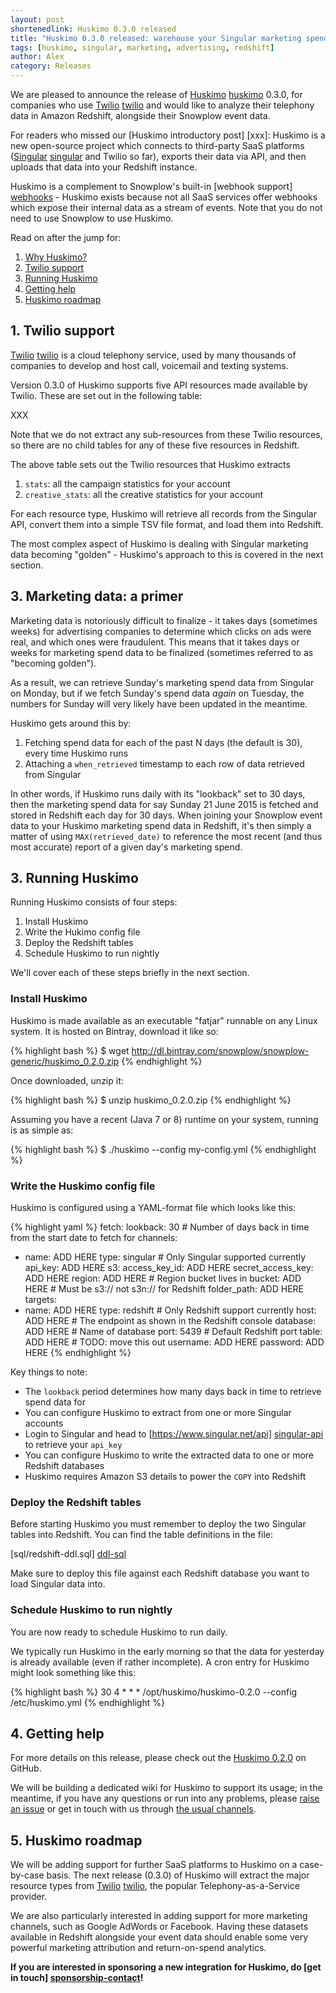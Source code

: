 ```yaml
---
layout: post
shortenedlink: Huskimo 0.3.0 released
title: "Huskimo 0.3.0 released: warehouse your Singular marketing spend data in Redshift"
tags: [huskimo, singular, marketing, advertising, redshift]
author: Alex
category: Releases
---
```


We are pleased to announce the release of [Huskimo] [huskimo] 0.3.0, for companies who use [Twilio] [twilio] and would like to analyze their telephony data in Amazon Redshift, alongside their Snowplow event data.

For readers who missed our [Huskimo introductory post] [xxx]: Huskimo is a new open-source project which connects to third-party SaaS platforms ([Singular] [singular] and Twilio so far), exports their data via API, and then uploads that data into your Redshift instance.

Huskimo is a complement to Snowplow's built-in [webhook support] [webhooks] - Huskimo exists because not all SaaS services offer webhooks which expose their internal data as a stream of events. Note that you do not need to use Snowplow to use Huskimo.

Read on after the jump for:

1. [Why Huskimo?](/blog/2015/06/21/huskimo-0.2.0-released-warehouse-your-singular-marketing-spend-data-in-redshift#why)
2. [Twilio support](/blog/2015/06/21/huskimo-0.2.0-released-warehouse-your-singular-marketing-spend-data-in-redshift#singular)
3. [Running Huskimo](/blog/2015/06/21/huskimo-0.2.0-released-warehouse-your-singular-marketing-spend-data-in-redshift#setup)
4. [Getting help](/blog/2015/06/21/huskimo-0.2.0-released-warehouse-your-singular-marketing-spend-data-in-redshift#help)
5. [Huskimo roadmap](/blog/2015/06/21/huskimo-0.2.0-released-warehouse-your-singular-marketing-spend-data-in-redshift#roadmap)

<!--more-->

<h2><a name="singular">1. Twilio support</a></h2>

[Twilio] [twilio] is a cloud telephony service, used by many thousands of companies to develop and host call, voicemail and texting systems.

Version 0.3.0 of Huskimo supports five API resources made available by Twilio. These are set out in the following table:

XXX

Note that we do not extract any sub-resources from these Twilio resources, so there are no child tables for any of these five resources in Redshift.

The above table sets out the Twilio resources that Huskimo extracts 

1. `stats`: all the campaign statistics for your account
2. `creative_stats`: all the creative statistics for your account

For each resource type, Huskimo will retrieve all records from the Singular API, convert them into a simple TSV file format, and load them into Redshift.



The most complex aspect of Huskimo is dealing with Singular marketing data becoming "golden" - Huskimo's approach to this is covered in the next section.

<h2><a name="singular">3. Marketing data: a primer</a></h2>

Marketing data is notoriously difficult to finalize - it takes days (sometimes weeks) for advertising companies to determine which clicks on ads were real, and which ones were fraudulent. This means that it takes days or weeks for marketing spend data to be finalized (sometimes referred to as "becoming golden").

As a result, we can retrieve Sunday's marketing spend data from Singular on Monday, but if we fetch Sunday's spend data *again* on Tuesday, the numbers for Sunday will very likely have been updated in the meantime.

Huskimo gets around this by:

1. Fetching spend data for each of the past N days (the default is 30), every time Huskimo runs
2. Attaching a `when_retrieved` timestamp to each row of data retrieved from Singular

In other words, if Huskimo runs daily with its "lookback" set to 30 days, then the marketing spend data for say Sunday 21 June 2015 is fetched and stored in Redshift each day for 30 days. When joining your Snowplow event data to your Huskimo marketing spend data in Redshift, it's then simply a matter of using `MAX(retrieved_date)` to reference the most recent (and thus most accurate) report of a given day's marketing spend.

<h2><a name="setup">3. Running Huskimo</a></h2>

Running Huskimo consists of four steps:

1. Install Huskimo
2. Write the Hukimo config file
3. Deploy the Redshift tables
4. Schedule Huskimo to run nightly

We'll cover each of these steps briefly in the next section.

<h3>Install Huskimo</h3>

Huskimo is made available as an executable "fatjar" runnable on any Linux system. It is hosted on Bintray, download it like so:

{% highlight bash %}
$ wget http://dl.bintray.com/snowplow/snowplow-generic/huskimo_0.2.0.zip
{% endhighlight %}

Once downloaded, unzip it:

{% highlight bash %}
$ unzip huskimo_0.2.0.zip
{% endhighlight %}

Assuming you have a recent (Java 7 or 8) runtime on your system, running is as simple as:

{% highlight bash %}
$ ./huskimo --config my-config.yml
{% endhighlight %}

<h3>Write the Huskimo config file</h3>

Huskimo is configured using a YAML-format file which looks like this:

{% highlight yaml %}
fetch:
  lookback: 30 # Number of days back in time from the start date to fetch for
channels:
  - name: ADD HERE
    type: singular # Only Singular supported currently
    api_key: ADD HERE
s3:
  access_key_id: ADD HERE
  secret_access_key: ADD HERE
  region: ADD HERE # Region bucket lives in
  bucket: ADD HERE # Must be s3:// not s3n:// for Redshift
  folder_path: ADD HERE
targets:
  - name: ADD HERE
    type: redshift # Only Redshift support currently
    host: ADD HERE # The endpoint as shown in the Redshift console
    database: ADD HERE # Name of database
    port: 5439 # Default Redshift port
    table: ADD HERE # TODO: move this out
    username: ADD HERE
    password: ADD HERE
{% endhighlight %}

Key things to note:

* The `lookback` period determines how many days back in time to retrieve spend data for
* You can configure Huskimo to extract from one or more Singular accounts
* Login to Singular and head to [https://www.singular.net/api] [singular-api] to retrieve your `api_key`
* You can configure Huskimo to write the extracted data to one or more Redshift databases
* Huskimo requires Amazon S3 details to power the `COPY` into Redshift

<h3>Deploy the Redshift tables</h3>

Before starting Huskimo you must remember to deploy the two Singular tables into Redshift. You can find the table definitions in the file:

[sql/redshift-ddl.sql] [ddl-sql]

Make sure to deploy this file against each Redshift database you want to load Singular data into.

<h3>Schedule Huskimo to run nightly</h3>

You are now ready to schedule Huskimo to run daily.

We typically run Huskimo in the early morning so that the data for yesterday is already available (even if rather incomplete). A cron entry for Huskimo might look something like this:

{% highlight bash %}
30 4            * * *   /opt/huskimo/huskimo-0.2.0 --config /etc/huskimo.yml
{% endhighlight %}

<h2><a name="help">4. Getting help</a></h2>

For more details on this release, please check out the [Huskimo 0.2.0][020-release] on GitHub. 

We will be building a dedicated wiki for Huskimo to support its usage; in the meantime, if you have any questions or run into any problems, please [raise an issue][issues] or get in touch with us through [the usual channels][talk-to-us].

<h2><a name="why">5. Huskimo roadmap</a></h2>

We will be adding support for further SaaS platforms to Huskimo on a case-by-case basis. The next release (0.3.0) of Huskimo will extract the major resource types from [Twilio] [twilio], the popular Telephony-as-a-Service provider.

We are also particularly interested in adding support for more marketing channels, such as Google AdWords or Facebook. Having these datasets available in Redshift alongside your event data should enable some very powerful marketing attribution and return-on-spend analytics.

**If you are interested in sponsoring a new integration for Huskimo, do [get in touch] [sponsorship-contact]!**

[huskimo-img]: /assets/img/blog/2015/06/huskimo.jpg

[huskimo]: https://github.com/snowplow/huskimo
[020-release]: https://github.com/snowplow/huskimo/releases/tag/0.2.0
[ddl-sql]: https://raw.githubusercontent.com/snowplow/huskimo/master/sql/redshift-ddl.sql

[singular]: https://www.singular.net/
[singular-api]: https://www.singular.net/api
[twilio]: https://www.twilio.com/

[trackers]: https://github.com/snowplow/snowplow/tree/master/1-trackers
[webhooks]: https://github.com/snowplow/snowplow/wiki/Setting-up-a-Webhook

[issues]: https://github.com/snowplow/huskimo/issues
[talk-to-us]: https://github.com/snowplow/snowplow/wiki/Talk-to-us

[sponsorship-contact]: mailto:contact@snowplowanalytics.com
